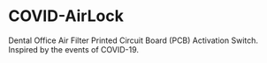 # COVID-AirLock
Dental Office Air Filter Printed Circuit Board (PCB) Activation Switch. Inspired by the events of COVID-19.
